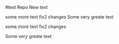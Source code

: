 #test Repo
New text

some more text
fix2 changes
Some very greate text

some more text
fix2 changes

Some very greate text

